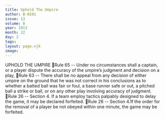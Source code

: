 ```yaml
---
title: Uphold The Umpire
author: B-6591
issue: 13
volume: 8
year: 1913
month: 22
day: 2
tags:
layout: page.njk
image:
---
```

UPHOLD THE UMPIRE Rule 65 -- Under no circumstances shall a captain, or a player dispute the accuracy of the umpire’s judgment and decision on a play, Rule 63 -- There shall be no appeal from any decision of either umpire on the ground that he was not correct in his conclusions as to whether a batted ball was fair or foul, a base runner safe or out, a pitched ball a strike or ball, or on any other play involving accuracy of judgment. Rule 26 -- Section 4. If a team employ tactics palpably designed to delay the game, it may be declared forfeited. Rule 26 -- Section 4.1f the order for the removal of a player be not obeyed within one minute, the game may be forfeited. 
